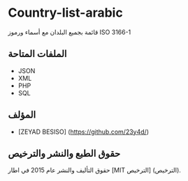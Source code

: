 # Country-list-arabic

قائمة بجميع البلدان مع أسماء ورموز ISO 3166-1 

الملفات المتاحة 
-----------------
- JSON
- XML
- PHP
- SQL

## المؤلف
* [ZEYAD BESISO] (https://github.com/23y4d/)

## حقوق الطبع والنشر والترخيص
  حقوق التأليف والنشر عام 2015 في اطار [MIT الترخيص] (الترخيص).
